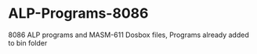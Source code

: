 # ALP-Programs-8086
8086 ALP programs and MASM-611 Dosbox files, Programs already added to bin folder 
